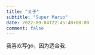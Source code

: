 ```yaml
---
title: "关于"
subtitle: "Super Mario"
date: 2022-09-04T22:45:48+08:00
comment: false
---
```


我喜欢写go，因为适合我.